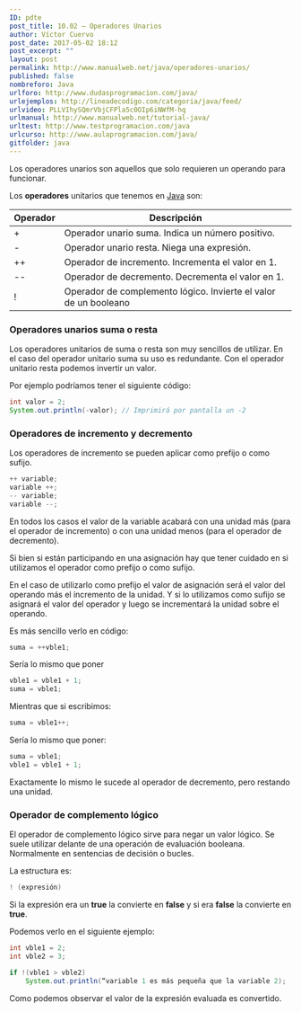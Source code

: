 ```yaml
---
ID: pdte
post_title: 10.02 – Operadores Unarios
author: Víctor Cuervo
post_date: 2017-05-02 18:12
post_excerpt: ""
layout: post
permalink: http://www.manualweb.net/java/operadores-unarios/
published: false
nombreforo: Java
urlforo: http://www.dudasprogramacion.com/java/
urlejemplos: http://lineadecodigo.com/categoria/java/feed/
urlvideo: PLLVIhySQmrVbjCFPla5c0OIp6iNWfM-hq
urlmanual: http://www.manualweb.net/tutorial-java/
urltest: http://www.testprogramacion.com/java
urlcurso: http://www.aulaprogramacion.com/java/
gitfolder: java
---
```


Los operadores unarios son aquellos que solo requieren un operando para funcionar.

Los **operadores** unitarios que tenemos en [Java][1] son:

|Operador|Descripción|
|--|--|
|+|Operador unario suma. Indica un número positivo.|
|-|Operador unario resta. Niega una expresión.|
|++|Operador de incremento. Incrementa el valor en 1.|
|--|Operador de decremento. Decrementa el valor en 1.|
|!|Operador de complemento lógico. Invierte el valor de un booleano|


### Operadores unarios suma o resta

Los operadores unitarios de suma o resta son muy sencillos de utilizar. En el caso del operador unitario suma su uso es redundante. Con el operador unitario resta podemos invertir un valor.

Por ejemplo podríamos tener el siguiente código:

~~~java
int valor = 2;
System.out.println(-valor);	// Imprimirá por pantalla un -2
~~~

### Operadores de incremento y decremento

Los operadores de incremento se pueden aplicar como prefijo o como sufijo.

~~~java
++ variable;
variable ++;
-- variable;
variable --;
~~~

En todos los casos el valor de la variable acabará con una unidad más (para el operador de incremento) o con una unidad menos (para el operador de decremento).

Si bien si están participando en una asignación hay que tener cuidado en si utilizamos el operador como prefijo o como sufijo.

En el caso de utilizarlo como prefijo el valor de asignación será el valor del operando más el incremento de la unidad. Y si lo utilizamos como sufijo se asignará el valor del operador y luego se incrementará la unidad sobre el operando.

Es más sencillo verlo en código:

~~~java
suma = ++vble1;
~~~

Sería lo mismo que poner

~~~java
vble1 = vble1 + 1;
suma = vble1;
~~~

Mientras que si escribimos:

~~~java
suma = vble1++;
~~~

Sería lo mismo que poner:

~~~java
suma = vble1;
vble1 = vble1 + 1;
~~~

Exactamente lo mismo le sucede al operador de decremento, pero restando una unidad.

### Operador de complemento lógico

El operador de complemento lógico sirve para negar un valor lógico. Se suele utilizar delante de una operación de evaluación booleana. Normalmente en sentencias de decisión o bucles.

La estructura es:

~~~java
! (expresión)
~~~

Si la expresión era un **true** la convierte en **false** y si era **false** la convierte en **true**.

Podemos verlo en el siguiente ejemplo:

~~~java
int vble1 = 2;
int vble2 = 3;

if !(vble1 > vble2)
	System.out.println(“variable 1 es más pequeña que la variable 2);
~~~

Como podemos observar el valor de la expresión evaluada es convertido.

[1]: http://www.manualweb.net/tutorial-java/
